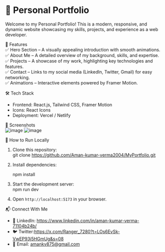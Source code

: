 

# 🚀 Personal Portfolio  

Welcome to my Personal Portfolio! This is a modern, responsive, and dynamic website showcasing my skills, projects, and experience as a web developer.  

 📌 Features  
✅ Hero Section – A visually appealing introduction with smooth animations.  
✅ About Me – A detailed overview of my background, skills, and expertise.  
✅ Projects – A showcase of my work, highlighting key technologies and features.  
✅ Contact – Links to my social media (LinkedIn, Twitter, Gmail) for easy networking.  
✅ Animations – Interactive elements powered by Framer Motion.  

 🛠️ Tech Stack  
- Frontend: React.js, Tailwind CSS, Framer Motion  
- Icons: React Icons  
- Deployment: Vercel / Netlify  

 📸 Screenshots  
  ![image](https://github.com/user-attachments/assets/ea53c2be-2f93-4255-8497-8a9ac62fae10)
![image](https://github.com/user-attachments/assets/068916fa-a530-4b66-af02-b69d80742f6f)


 🎯 How to Run Locally  
1. Clone this repository:  
   git clone https://github.com/Aman-kumar-verma2004/MyPortfolio.git
   
2. Install dependencies:  

   npm install
   
3. Start the development server:  
   npm run dev
   
4. Open `http://localhost:5173` in your browser.  


 📬 Connect With Me  
- 🔗 LinkedIn: https://www.linkedin.com/in/aman-kumar-verma-71104b24b/  
- 🐦 Twitter:https://x.com/Ranger_7280?t=LOs6EvSk-VwEP93j5HGmUg&s=08
- 📧 Email: amankv875@gmail.com
